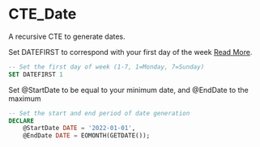 # CTE_Date
A recursive CTE to generate dates.


Set DATEFIRST to correspond with your first day of the week [Read More](https://learn.microsoft.com/en-us/sql/t-sql/statements/set-datefirst-transact-sql?view=sql-server-ver16).
``` SQL
-- Set the first day of week (1-7, 1=Monday, 7=Sunday)
SET DATEFIRST 1
```

Set @StartDate to be equal to your minimum date, and @EndDate to the maximum
``` SQL
-- Set the start and end period of date generation
DECLARE 
	@StartDate DATE = '2022-01-01',
	@EndDate DATE = EOMONTH(GETDATE());
 ```
